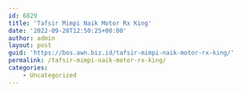 ```yaml
---
id: 6829
title: 'Tafsir Mimpi Naik Motor Rx King'
date: '2022-09-28T12:50:25+00:00'
author: admin
layout: post
guid: 'https://bos.awn.biz.id/tafsir-mimpi-naik-motor-rx-king/'
permalink: /tafsir-mimpi-naik-motor-rx-king/
categories:
    - Uncategorized
---
```


